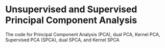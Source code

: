 # Unsupervised and Supervised Principal Component Analysis

The code for Principal Component Analysis (PCA), dual PCA, Kernel PCA, Supervised PCA (SPCA), dual SPCA, and Kernel SPCA
